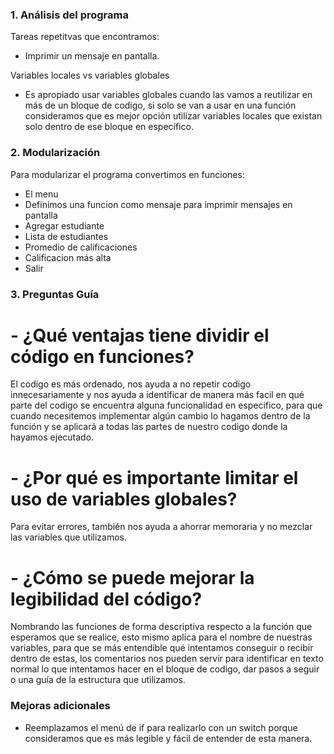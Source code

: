 ### 1. Análisis del programa
Tareas repetitvas que encontramos:
- Imprimir un mensaje en pantalla.

Variables locales vs variables globales
- Es apropiado usar variables globales cuando las vamos a reutilizar en más de un bloque de codigo, si solo se van a usar en una función consideramos que es mejor opción utilizar variables locales que existan solo dentro de ese bloque en específico.

### 2. Modularización
Para modularizar el programa convertimos en funciones:
- El menu
- Definimos una funcion como mensaje para imprimir mensajes en pantalla
- Agregar estudiante
- Lista de estudiantes
- Promedio de calificaciones
- Calificacion más alta
- Salir

### 3. Preguntas Guía
# - ¿Qué ventajas tiene dividir el código en funciones?
El codigo es más ordenado, nos ayuda a no repetir codigo innecesariamente y nos ayuda a identificar de manera más facil en qué parte del codigo se encuentra alguna funcionalidad en especifico, para que cuando necesitemos implementar algún cambio lo hagamos dentro de la función y se aplicará a todas las partes de nuestro codigo donde la hayamos ejecutado.
# - ¿Por qué es importante limitar el uso de variables globales?
Para evitar errores, también nos ayuda a ahorrar memoraria y no mezclar las variables que utilizamos.
# - ¿Cómo se puede mejorar la legibilidad del código?
Nombrando las funciones de forma descriptiva respecto a la función que esperamos que se realice, esto mismo aplica para el nombre de nuestras variables, para que se más entendible qué intentamos conseguir o recibir dentro de estas, los comentarios nos pueden servir para identificar en texto normal lo que intentamos hacer en el bloque de codigo, dar pasos a seguir o una guía de la estructura que utilizamos.

### Mejoras adicionales
- Reemplazamos el menú de if para realizarlo con un switch porque consideramos que es más legible y fácil de entender de esta manera.
